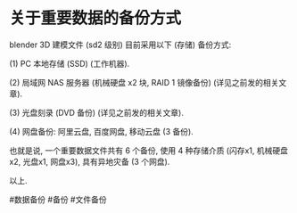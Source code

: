 # 关于重要数据的备份方式

blender 3D 建模文件 (sd2 级别) 目前采用以下 (存储) 备份方式:

(1) PC 本地存储 (SSD) (工作机器).

(2) 局域网 NAS 服务器 (机械硬盘 x2 块, RAID 1 镜像备份) (详见之前发的相关文章).

(3) 光盘刻录 (DVD 备份) (详见之前发的相关文章).

(4) 网盘备份: 阿里云盘, 百度网盘, 移动云盘 (3 备份).

也就是说, 一个重要数据文件共有 6 个备份, 使用 4 种存储介质 (闪存x1, 机械硬盘x2, 光盘x1, 网盘x3), 具有异地灾备 (3 个网盘).

以上.

 #数据备份 #备份 #文件备份
